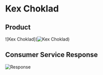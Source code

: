 # Kex Choklad  
## Product
![Kex Choklad](![Kex Choklad]([https://github.com/fzgillani11/HalalSverige/blob/main/Screenshot%202025-04-02%20094442.png](https://github.com/HalalRadarSE/HalalSverige/blob/main/1003086_kexchoklad_displaybox.jpg)))

## Consumer Service Response
![Response](https://github.com/fzgillani11/HalalSverige/blob/main/Screenshot%202025-04-02%20094442.png)
